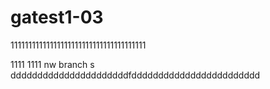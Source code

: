 # gatest1-03
11111111111111111111111111111111111111

1111
1111
 nw branch
s
ddddddddddddddddddddddfdddddddddddddddddddddddd
